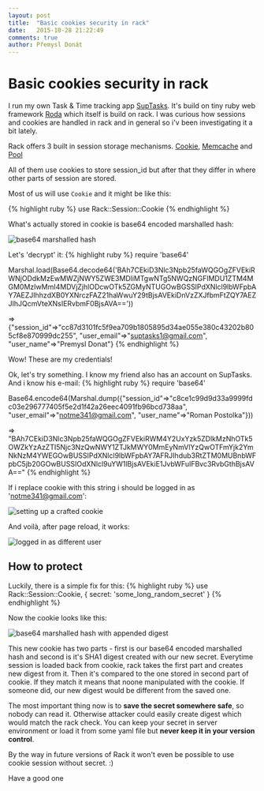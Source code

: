 ```yaml
---
layout: post
title:  "Basic cookies security in rack"
date:   2015-10-28 21:22:49
comments: true
author: Přemysl Donát
---
```

# Basic cookies security in rack

I run my own Task & Time tracking app [SupTasks](https://suptasks.com). It's build on tiny ruby web framework [Roda](http://roda.jeremyevans.net/) which itself is build on rack. I was curious how sessions and cookies are handled in rack and in general so i'v been investigating it a bit lately.

Rack offers 3 built in session storage mechanisms. [Cookie](https://github.com/rack/rack/blob/master/lib/rack/session/cookie.rb), [Memcache](https://github.com/rack/rack/blob/master/lib/rack/session/memcache.rb) and [Pool](https://github.com/rack/rack/blob/master/lib/rack/session/pool.rb)

All of them use cookies to store session_id but after that they differ in where other parts of session are stored.

Most of us will use `Cookie` and it might be like this:

{% highlight ruby %}
use Rack::Session::Cookie
{% endhighlight %}

What's actually stored in cookie is base64 encoded marshalled hash:

![base64 marshalled hash]({{site.url}}/assets/images/cookie1.png)

Let's 'decrypt' it:
{% highlight ruby %}
require 'base64'

Marshal.load(Base64.decode64('BAh7CEkiD3Nlc3Npb25faWQGOgZFVEkiRWNjODdkMzEwMWZjNWY5ZWE3MDliMTgwNTg5NWQzNGFlMDU1ZTM4MGM0MzIwMmI4MDVjZjhlODcwOTk5ZGMyNTUGOwBGSSIPdXNlcl9lbWFpbAY7AEZJIhhzdXB0YXNrczFAZ21haWwuY29tBjsAVEkiDnVzZXJfbmFtZQY7AEZJIhJQcmVteXNsIERvbmF0BjsAVA=='))

=> {"session_id"=>"cc87d3101fc5f9ea709b1805895d34ae055e380c43202b805cf8e870999dc255",
 "user_email"=>"suptasks1@gmail.com",
 "user_name"=>"Premysl Donat"}
{% endhighlight %}

Wow! These are my credentials!

Ok, let's try something. I know my friend also has an account on SupTasks. And i know his e-mail:
{% highlight ruby %}
require 'base64'

Base64.encode64(Marshal.dump({"session_id"=>"c8ce1c99d9d33a9999fdc03e296777405f5e2d1f42a26eec4091fb96bcd738aa",
 "user_email"=>"notme341@gmail.com",
 "user_name"=>"Roman Postolka"}))

=> "BAh7CEkiD3Nlc3Npb25faWQGOgZFVEkiRWM4Y2UxYzk5ZDlkMzNhOTk5OWZkYzAzZTI5Njc3NzQwNWY1ZTJkMWY0MmEyNmVlYzQwOTFmYjk2YmNkNzM4YWEGOwBUSSIPdXNlcl9lbWFpbAY7AFRJIhdub3RtZTM0MUBnbWFpbC5jb20GOwBUSSIOdXNlcl9uYW1lBjsAVEkiE1JvbWFuIFBvc3RvbGthBjsAVA=="
{% endhighlight %}

If i replace cookie with this string i should be logged in as 'notme341@gmail.com':

![setting up a crafted cookie]({{site.url}}/assets/images/cookie2.png)

And voilà, after page reload, it works:

![logged in as different user]({{site.url}}/assets/images/cookie3.png)

## How to protect

Luckily, there is a simple fix for this:
{% highlight ruby %}
use Rack::Session::Cookie, { secret: 'some_long_random_secret' }
{% endhighlight %}

Now the cookie looks like this:

![base64 marshalled hash with appended digest]({{site.url}}/assets/images/cookie4.png)

This new cookie has two parts - first is our base64 encoded marshalled hash and second is it's SHA1 digest created with our new secret. Everytime session is loaded back from cookie, rack takes the first part and creates new digest from it. Then it's compared to the one stored in second part of cookie. If they match it means that noone manipulated with the cookie. If someone did, our new digest would be different from the saved one.

The most important thing now is to **save the secret somewhere safe**, so nobody can read it. Otherwise attacker could easily create digest which would match the rack check. You can keep your secret in server environment or load it from some yaml file but **never keep it in your version control**.

By the way in future versions of Rack it won't even be possible to use cookie session without secret. :)

Have a good one
